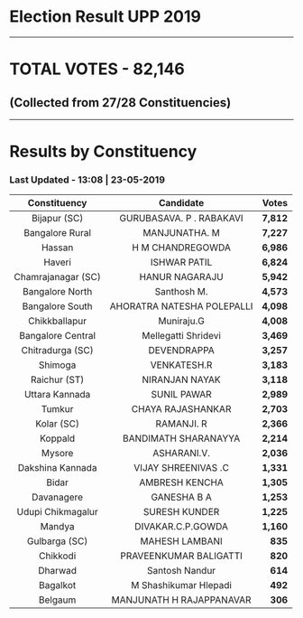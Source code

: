 # Election Result UPP 2019

---
# TOTAL VOTES - 82,146 
## (Collected from 27/28 Constituencies) 


---
# Results by Constituency 

### Last Updated - 13:08 | 23-05-2019 


|   Constituency   |        Candidate         |  Votes  |
|:----------------:|:------------------------:|--------:|
|   Bijapur (SC)   | GURUBASAVA. P . RABAKAVI |**7,812**|
| Bangalore Rural  |      MANJUNATHA. M       |**7,227**|
|      Hassan      |     H M CHANDREGOWDA     |**6,986**|
|      Haveri      |       ISHWAR PATIL       |**6,824**|
|Chamrajanagar (SC)|      HANUR NAGARAJU      |**5,942**|
| Bangalore North  |       Santhosh M.        |**4,573**|
| Bangalore South  |AHORATRA NATESHA POLEPALLI|**4,098**|
|  Chikkballapur   |        Muniraju.G        |**4,008**|
|Bangalore Central |   Mellegatti Shridevi    |**3,469**|
| Chitradurga (SC) |       DEVENDRAPPA        |**3,257**|
|     Shimoga      |       VENKATESH.R        |**3,183**|
|   Raichur (ST)   |      NIRANJAN NAYAK      |**3,118**|
|  Uttara Kannada  |       SUNIL PAWAR        |**2,989**|
|      Tumkur      |    CHAYA RAJASHANKAR     |**2,703**|
|    Kolar (SC)    |        RAMANJI. R        |**2,366**|
|     Koppald      |   BANDIMATH SHARANAYYA   |**2,214**|
|      Mysore      |       ASHARANI.V.        |**2,036**|
| Dakshina Kannada |   VIJAY SHREENIVAS .C    |**1,331**|
|      Bidar       |      AMBRESH KENCHA      |**1,305**|
|    Davanagere    |       GANESHA B A        |**1,253**|
|Udupi Chikmagalur |      SURESH KUNDER       |**1,225**|
|      Mandya      |    DIVAKAR.C.P.GOWDA     |**1,160**|
|  Gulbarga (SC)   |      MAHESH LAMBANI      |  **835**|
|     Chikkodi     |  PRAVEENKUMAR BALIGATTI  |  **820**|
|     Dharwad      |      Santosh Nandur      |  **614**|
|     Bagalkot     |  M Shashikumar Hlepadi   |  **492**|
|     Belgaum      | MANJUNATH H RAJAPPANAVAR |  **306**|


<script async src='https://www.googletagmanager.com/gtag/js?id=UA-138371535-2'></script><script>window.dataLayer = window.dataLayer || [];function gtag(){dataLayer.push(arguments);}gtag('js', new Date());gtag('config', 'UA-138371535-2');</script>